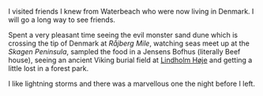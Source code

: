 I visited friends I knew from Waterbeach who were now living in Denmark. I will go a long way to see friends.

Spent a very pleasant time seeing the evil monster sand dune which is crossing the tip of Denmark at *R&aring;jberg Mile*,
watching seas meet up at the *Skagen Peninsula*, sampled the food in a Jensens Bofhus (literally Beef house), seeing an ancient Viking burial field
at [Lindholm H&oslash;je](https://www.visitaalborg.com/ln-int/lindholm-hoje-gdk596081) and getting a little lost in a forest park.

I like lightning storms and there was a marvellous one the night before I left.
